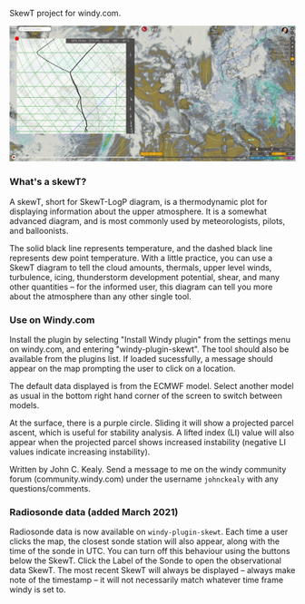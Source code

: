 SkewT project for windy.com.

![Alt text](skewt.png)

### What's a skewT?

A skewT, short for SkewT-LogP diagram, is a thermodynamic plot for displaying information about the upper atmosphere. It is a somewhat advanced diagram, and is most commonly used by meteorologists, pilots, and balloonists. 

The solid black line represents temperature, and the dashed black line represents dew point temperature. With a little practice, you can use a SkewT diagram to tell the cloud amounts, thermals, upper level winds, turbulence, icing, thunderstorm development potential, shear, and many other quantities – for the informed user, this diagram can tell you more about the atmosphere than any other single tool.

### Use on Windy.com

Install the plugin by selecting "Install Windy plugin" from the settings menu on windy.com, and entering "windy-plugin-skewt". The tool should also be available from the plugins list. If loaded sucessfully, a message should appear on the map prompting the user to click on a location. 

The default data displayed is from the ECMWF model. Select another model as usual in the bottom right hand corner of the screen to switch between models.

At the surface, there is a purple circle. Sliding it will show a projected parcel ascent, which is useful for stability analysis. A lifted index (LI) value will also appear when the projected parcel shows increased instability (negative LI values indicate increasing instability). 

Written by John C. Kealy. Send a message to me on the windy community forum (community.windy.com) under the username `johnckealy` with any questions/comments.

### Radiosonde data (added March 2021)

Radiosonde data is now available on `windy-plugin-skewt`. Each time a user clicks the map, the closest sonde station will also appear, along with the time of the sonde in UTC. You can turn off this behaviour using the buttons below the SkewT. Click the Label of the Sonde to open the observational data SkewT. The most recent SkewT will always be displayed – always make note of the timestamp – it will not necessarily match whatever time frame windy is set to.